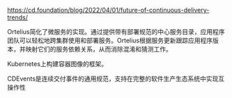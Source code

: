 https://cd.foundation/blog/2022/04/01/future-of-continuous-delivery-trends/

Ortelius简化了微服务的实现。通过提供带有部署规范的中心服务目录，应用程序团队可以轻松地跨集群使用和部署服务。Ortelius根据服务更新跟踪应用程序版本，并映射它们的服务依赖关系，从而消除混淆和猜测工作。

Kubernetes上构建容器图像的框架。


CDEvents是连续交付事件的通用规范，支持在完整的软件生产生态系统中实现互操作性
